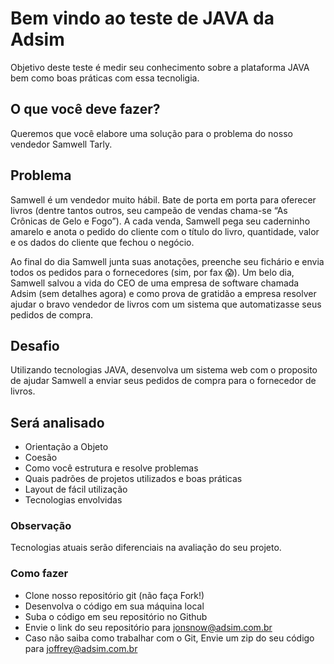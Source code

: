 # Bem vindo ao teste de JAVA da Adsim

Objetivo deste teste é medir seu conhecimento sobre a plataforma JAVA bem como boas práticas com essa tecnoligia.

## O que você deve fazer?

Queremos que você elabore uma solução para o problema do nosso vendedor Samwell Tarly.

## Problema
Samwell é um vendedor muito hábil. Bate de porta em porta para oferecer livros (dentre tantos outros, seu campeão de vendas chama-se “As Crônicas de Gelo e Fogo”). A cada venda, Samwell pega seu caderninho amarelo e anota o pedido do cliente com o título do livro, quantidade, valor e os dados do cliente que fechou o negócio.

Ao final do dia Samwell junta suas anotações, preenche seu fichário e envia todos os pedidos para o fornecedores (sim, por fax 😱). Um belo dia, Samwell salvou a vida do CEO de uma empresa de software chamada Adsim (sem detalhes agora) e como prova de gratidão a empresa resolver ajudar o bravo vendedor de livros com um sistema que automatizasse seus pedidos de compra. 

## Desafio

Utilizando tecnologias JAVA, desenvolva um sistema web com o proposito de ajudar Samwell a enviar seus pedidos de compra para o fornecedor de livros.

## Será analisado

- Orientação a Objeto
- Coesão
- Como você estrutura e resolve problemas
- Quais padrões de projetos utilizados e boas práticas
- Layout de fácil utilização
- Tecnologias envolvidas

### Observação
Tecnologias atuais serão diferenciais na avaliação do seu projeto.


### Como fazer

- Clone nosso repositório git (não faça Fork!)
- Desenvolva o código em sua máquina local
- Suba o código em seu repositório no Github
- Envie o link do seu repositório para jonsnow@adsim.com.br
- Caso não saiba como trabalhar com o Git, Envie um zip do seu código para joffrey@adsim.com.br
